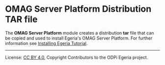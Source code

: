 <!-- SPDX-License-Identifier: CC-BY-4.0 -->
<!-- Copyright Contributors to the ODPi Egeria project. -->

# OMAG Server Platform Distribution TAR file

The **OMAG Server Platform** module creates a distribution **tar** file that can be copied
and used to install Egeria's OMAG Server Platform.   For further information see
[Installing Egeria Tutorial](https://egeria-project.org/education/tutorials/installing-egeria-tutorial).

----
License: [CC BY 4.0](https://creativecommons.org/licenses/by/4.0/),
Copyright Contributors to the ODPi Egeria project.



 